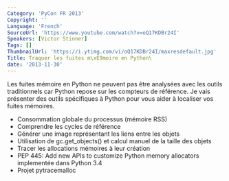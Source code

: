 ```yaml
---
Category: 'PyCon FR 2013'
Copyright: ''
Language: 'French'
SourceUrl: 'https://www.youtube.com/watch?v=oQ17KDBr24I'
Speakers: [Victor Stinner]
Tags: []
ThumbnailUrl: 'https://i.ytimg.com/vi/oQ17KDBr24I/maxresdefault.jpg'
Title: Traquer les fuites m\xE9moire en Python\
date: '2013-11-30'
---
```

Les fuites mémoire en Python ne peuvent pas être analysées avec les outils traditionnels car Python repose sur les compteurs de référence. Je vais présenter des outils spécifiques à Python pour vous aider à localiser vos fuites mémoires.

- Consommation globale du processus (mémoire RSS)
- Comprendre les cycles de référence
- Générer une image représentant les liens entre les objets
- Utilisation de gc.get_objects() et calcul manuel de la taille des objets
- Tracer les allocations mémoires à leur création
- PEP 445: Add new APIs to customize Python memory allocators implementée dans Python 3.4
- Projet pytracemalloc
